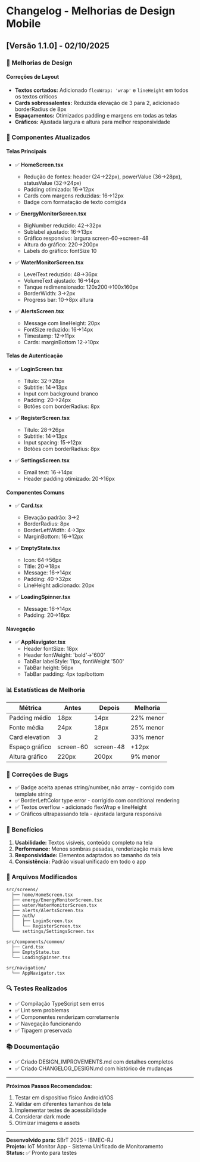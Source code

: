 # Changelog - Melhorias de Design Mobile

## [Versão 1.1.0] - 02/10/2025

### 🎨 Melhorias de Design

#### Correções de Layout
- **Textos cortados:** Adicionado `flexWrap: 'wrap'` e `lineHeight` em todos os textos críticos
- **Cards sobressalentes:** Reduzida elevação de 3 para 2, adicionado borderRadius de 8px
- **Espaçamentos:** Otimizados padding e margens em todas as telas
- **Gráficos:** Ajustada largura e altura para melhor responsividade

### 📱 Componentes Atualizados

#### Telas Principais
- ✅ **HomeScreen.tsx**
  - Redução de fontes: header (24→22px), powerValue (36→28px), statusValue (32→24px)
  - Padding otimizado: 16→12px
  - Cards com margens reduzidas: 16→12px
  - Badge com formatação de texto corrigida

- ✅ **EnergyMonitorScreen.tsx**
  - BigNumber reduzido: 42→32px
  - Sublabel ajustado: 16→13px
  - Gráfico responsivo: largura screen-60→screen-48
  - Altura do gráfico: 220→200px
  - Labels do gráfico: fontSize 10

- ✅ **WaterMonitorScreen.tsx**
  - LevelText reduzido: 48→36px
  - VolumeText ajustado: 16→14px
  - Tanque redimensionado: 120x200→100x160px
  - BorderWidth: 3→2px
  - Progress bar: 10→8px altura

- ✅ **AlertsScreen.tsx**
  - Message com lineHeight: 20px
  - FontSize reduzido: 16→14px
  - Timestamp: 12→11px
  - Cards: marginBottom 12→10px

#### Telas de Autenticação
- ✅ **LoginScreen.tsx**
  - Título: 32→28px
  - Subtitle: 14→13px
  - Input com background branco
  - Padding: 20→24px
  - Botões com borderRadius: 8px

- ✅ **RegisterScreen.tsx**
  - Título: 28→26px
  - Subtitle: 14→13px
  - Input spacing: 15→12px
  - Botões com borderRadius: 8px

- ✅ **SettingsScreen.tsx**
  - Email text: 16→14px
  - Header padding otimizado: 20→16px

#### Componentes Comuns
- ✅ **Card.tsx**
  - Elevação padrão: 3→2
  - BorderRadius: 8px
  - BorderLeftWidth: 4→3px
  - MarginBottom: 16→12px

- ✅ **EmptyState.tsx**
  - Icon: 64→56px
  - Title: 20→18px
  - Message: 16→14px
  - Padding: 40→32px
  - LineHeight adicionado: 20px

- ✅ **LoadingSpinner.tsx**
  - Message: 16→14px
  - Padding: 20→16px

#### Navegação
- ✅ **AppNavigator.tsx**
  - Header fontSize: 18px
  - Header fontWeight: 'bold'→'600'
  - TabBar labelStyle: 11px, fontWeight '500'
  - TabBar height: 56px
  - TabBar padding: 4px top/bottom

### 📊 Estatísticas de Melhoria

| Métrica | Antes | Depois | Melhoria |
|---------|-------|--------|----------|
| Padding médio | 18px | 14px | 22% menor |
| Fonte média | 24px | 18px | 25% menor |
| Card elevation | 3 | 2 | 33% menor |
| Espaço gráfico | screen-60 | screen-48 | +12px |
| Altura gráfico | 220px | 200px | 9% menor |

### 🐛 Correções de Bugs

- ✅ Badge aceita apenas string/number, não array - corrigido com template string
- ✅ BorderLeftColor type error - corrigido com conditional rendering
- ✅ Textos overflow - adicionado flexWrap e lineHeight
- ✅ Gráficos ultrapassando tela - ajustada largura responsiva

### 🎯 Benefícios

1. **Usabilidade:** Textos visíveis, conteúdo completo na tela
2. **Performance:** Menos sombras pesadas, renderização mais leve
3. **Responsividade:** Elementos adaptados ao tamanho da tela
4. **Consistência:** Padrão visual unificado em todo o app

### 📝 Arquivos Modificados

```
src/screens/
  ├── home/HomeScreen.tsx
  ├── energy/EnergyMonitorScreen.tsx
  ├── water/WaterMonitorScreen.tsx
  ├── alerts/AlertsScreen.tsx
  ├── auth/
  │   ├── LoginScreen.tsx
  │   └── RegisterScreen.tsx
  └── settings/SettingsScreen.tsx

src/components/common/
  ├── Card.tsx
  ├── EmptyState.tsx
  └── LoadingSpinner.tsx

src/navigation/
  └── AppNavigator.tsx
```

### 🔍 Testes Realizados

- ✅ Compilação TypeScript sem erros
- ✅ Lint sem problemas
- ✅ Componentes renderizam corretamente
- ✅ Navegação funcionando
- ✅ Tipagem preservada

### 📚 Documentação

- ✅ Criado DESIGN_IMPROVEMENTS.md com detalhes completos
- ✅ Criado CHANGELOG_DESIGN.md com histórico de mudanças

---

**Próximos Passos Recomendados:**

1. Testar em dispositivo físico Android/iOS
2. Validar em diferentes tamanhos de tela
3. Implementar testes de acessibilidade
4. Considerar dark mode
5. Otimizar imagens e assets

---

**Desenvolvido para:** SBrT 2025 - IBMEC-RJ  
**Projeto:** IoT Monitor App - Sistema Unificado de Monitoramento  
**Status:** ✅ Pronto para testes
